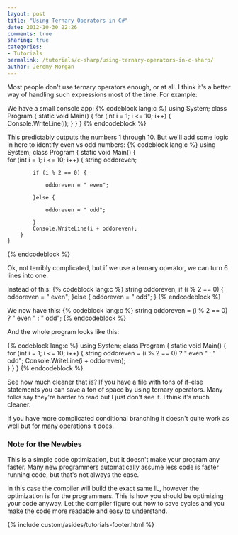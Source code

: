 ```yaml
---
layout: post
title: "Using Ternary Operators in C#"
date: 2012-10-30 22:26
comments: true
sharing: true
categories:
- Tutorials
permalink: /tutorials/c-sharp/using-ternary-operators-in-c-sharp/
author: Jeremy Morgan
---
```


Most people don't use ternary operators enough, or at all. I think it's a better way of handling such expressions most of the time. For example:
<!-- more --> 
We have a small console app:
{% codeblock lang:c %}
using System;
class Program
{
	static void Main()
    {
		for (int i = 1; i <= 10; i++)
        {
			Console.WriteLine(i);
        }
    }
}
{% endcodeblock %}

This predictably outputs the numbers 1 through 10. But we'll add some logic in here to identify even vs odd numbers:
{% codeblock lang:c %}
using System;
class Program
{
	static void Main()
    {    
		for (int i = 1; i <= 10; i++)
        {
    	string oddoreven;
		
			if (i % 2 == 0) {
			
				oddoreven = " even";
				
			}else {
			
				oddoreven = " odd";
				
			}
			Console.WriteLine(i + oddoreven);		
        }
    }
{% endcodeblock %}

Ok, not terribly complicated, but if we use a ternary operator, we can turn 6 lines into one:

Instead of this:
{% codeblock lang:c %}
string oddoreven;
	if (i % 2 == 0) {
		oddoreven = " even";
	}else {
		oddoreven = " odd";
	}
{% endcodeblock %}
    
We now have this:
{% codeblock lang:c %}
string oddoreven = (i % 2 == 0) ? " even " : " odd";
{% endcodeblock %}

And the whole program looks like this: 

{% codeblock lang:c %}
using System;
class Program
{
	static void Main()
	{
		for (int i = 1; i <= 10; i++)
        {
			string oddoreven = (i % 2 == 0) ? " even " : " odd";
    		Console.WriteLine(i + oddoreven);		
        }
	}
}
{% endcodeblock %}

See how much cleaner that is? If you have a file with tons of if-else statements you can save a ton of space by using ternary operators. Many folks say they're harder to read but I just don't see it. I think it's much cleaner.

If you have more complicated conditional branching it doesn't quite work as well but for many operations it does. 

### Note for the Newbies

This is a simple code optimization, but it doesn't make your program any faster. Many new programmers automatically assume less code is faster running code, but that's not always the case. 

In this case the compiler will build the exact same IL, however the optimization is for the programmers. This is how you should be optimizing your code anyway. Let the compiler figure out how to save cycles and you make the code more readable and easy to understand.

{% include custom/asides/tutorials-footer.html %}

